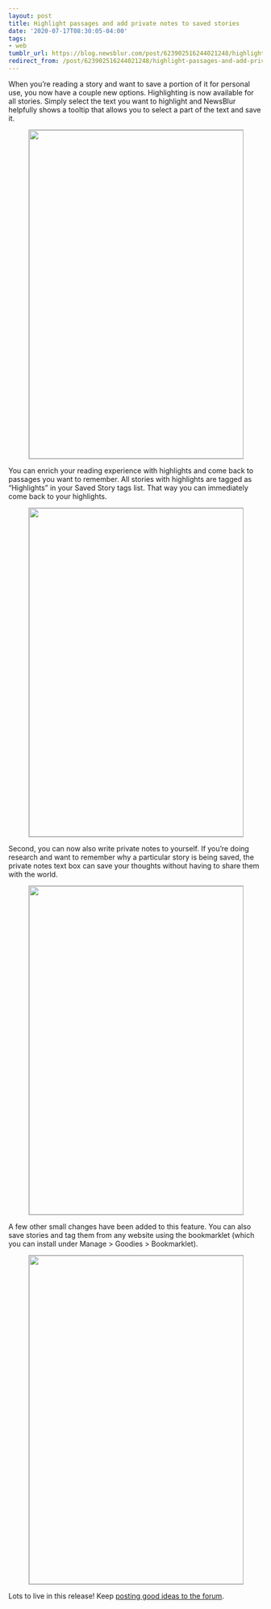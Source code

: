 ```yaml
---
layout: post
title: Highlight passages and add private notes to saved stories
date: '2020-07-17T08:30:05-04:00'
tags:
- web
tumblr_url: https://blog.newsblur.com/post/623902516244021248/highlight-passages-and-add-private-notes-on-saved
redirect_from: /post/623902516244021248/highlight-passages-and-add-private-notes-on-saved
---
```

When you’re reading a story and want to save a portion of it for personal use, you now have a couple new options. Highlighting is now available for all stories. Simply select the text you want to highlight and NewsBlur helpfully shows a tooltip that allows you to select a part of the text and save it.

<figure class="tmblr-full" data-orig-height="1128" data-orig-width="1492" data-orig-src="https://s3.amazonaws.com/static.newsblur.com/blog/highlight1.png"><img src="https://64.media.tumblr.com/7d9a67102c4da3b6a05c0af4e7cb0551/4880a72d15d62fd9-ff/s540x810/9d51cd25bda2fe12fee52c25e1adadebfbdff03b.png" width="650" height="auto" data-orig-height="1128" data-orig-width="1492" data-orig-src="https://s3.amazonaws.com/static.newsblur.com/blog/highlight1.png" style="margin: 0 auto; border: 1px solid #A0A0A0"></figure>

You can enrich your reading experience with highlights and come back to passages you want to remember. All stories with highlights are tagged as “Highlights” in your Saved Story tags list. That way you can immediately come back to your highlights.

<figure class="tmblr-full" data-orig-height="398" data-orig-width="1958" data-orig-src="https://s3.amazonaws.com/static.newsblur.com/blog/highlight2a.png"><img src="https://64.media.tumblr.com/f516ec4f4cedc7c85e659cc7d39496a6/4880a72d15d62fd9-a3/s540x810/59affd4c2bdc878ce622d3e9eab2b25201c6b9d4.png" width="650" height="auto" data-orig-height="398" data-orig-width="1958" data-orig-src="https://s3.amazonaws.com/static.newsblur.com/blog/highlight2a.png" style="margin: 0 auto; border: 1px solid #A0A0A0"></figure>

Second, you can now also write private notes to yourself. If you’re doing research and want to remember why a particular story is being saved, the private notes text box can save your thoughts without having to share them with the world.

<figure class="tmblr-full" data-orig-height="1048" data-orig-width="1792" data-orig-src="https://s3.amazonaws.com/static.newsblur.com/blog/highlight3.png"><img src="https://64.media.tumblr.com/1ce1b183e4fcf692a85243c0026d5808/4880a72d15d62fd9-d2/s540x810/7092918be234fb6677e6c1e4154852421c461ec2.png" width="650" height="auto" data-orig-height="1048" data-orig-width="1792" data-orig-src="https://s3.amazonaws.com/static.newsblur.com/blog/highlight3.png" style="margin: 0 auto; border: 1px solid #A0A0A0"></figure>

A few other small changes have been added to this feature. You can also save stories and tag them from any website using the bookmarklet (which you can install under Manage \> Goodies \> Bookmarklet).

<figure class="tmblr-full" data-orig-height="985" data-orig-width="1300" data-orig-src="https://s3.amazonaws.com/static.newsblur.com/blog/highlight4.jpg"><img src="https://64.media.tumblr.com/46df8020fec91ea0fde05ca2af87e545/4880a72d15d62fd9-90/s540x810/d52043444c3603bdeb2c4e35379c9cf199bf3496.jpg" width="650" height="auto" data-orig-height="985" data-orig-width="1300" data-orig-src="https://s3.amazonaws.com/static.newsblur.com/blog/highlight4.jpg" style="margin: 0 auto; border: 1px solid #A0A0A0"></figure>

Lots to live in this release! Keep [posting good ideas to the forum](https://forum.newsblur.com).

